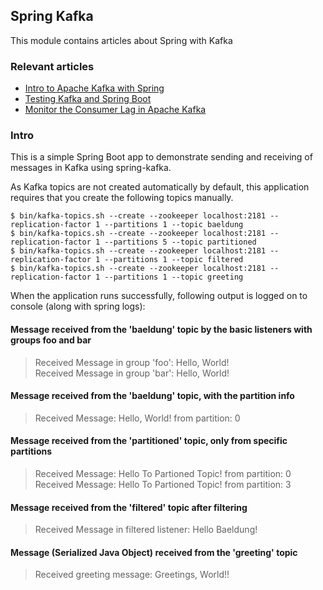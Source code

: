 ## Spring Kafka

This module contains articles about Spring with Kafka

### Relevant articles

- [Intro to Apache Kafka with Spring](https://www.baeldung.com/spring-kafka)
- [Testing Kafka and Spring Boot](https://www.baeldung.com/spring-boot-kafka-testing)
- [Monitor the Consumer Lag in Apache Kafka](https://www.baeldung.com/java-kafka-consumer-lag)

### Intro

This is a simple Spring Boot app to demonstrate sending and receiving of messages in Kafka using spring-kafka.

As Kafka topics are not created automatically by default, this application requires that you create the following topics manually.

`$ bin/kafka-topics.sh --create --zookeeper localhost:2181 --replication-factor 1 --partitions 1 --topic baeldung`<br>
`$ bin/kafka-topics.sh --create --zookeeper localhost:2181 --replication-factor 1 --partitions 5 --topic partitioned`<br>
`$ bin/kafka-topics.sh --create --zookeeper localhost:2181 --replication-factor 1 --partitions 1 --topic filtered`<br>
`$ bin/kafka-topics.sh --create --zookeeper localhost:2181 --replication-factor 1 --partitions 1 --topic greeting`<br>

When the application runs successfully, following output is logged on to console (along with spring logs):

#### Message received from the 'baeldung' topic by the basic listeners with groups foo and bar
>Received Message in group 'foo': Hello, World!<br>
Received Message in group 'bar': Hello, World!

#### Message received from the 'baeldung' topic, with the partition info
>Received Message: Hello, World! from partition: 0

#### Message received from the 'partitioned' topic, only from specific partitions
>Received Message: Hello To Partioned Topic! from partition: 0<br>
Received Message: Hello To Partioned Topic! from partition: 3

#### Message received from the 'filtered' topic after filtering
>Received Message in filtered listener: Hello Baeldung!

#### Message (Serialized Java Object) received from the 'greeting' topic
>Received greeting message: Greetings, World!!
